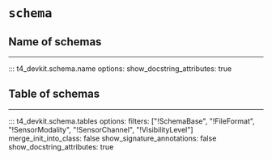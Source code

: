# `schema`

## Name of schemas

---

::: t4_devkit.schema.name
options:
show_docstring_attributes: true

## Table of schemas

---

::: t4_devkit.schema.tables
options:
filters: ["!SchemaBase", "!FileFormat", "!SensorModality", "!SensorChannel", "!VisibilityLevel"]
merge_init_into_class: false
show_signature_annotations: false
show_docstring_attributes: true

